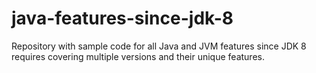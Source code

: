 # java-features-since-jdk-8
 Repository with sample code for all Java and JVM features since JDK 8 requires covering multiple versions and their unique features.
